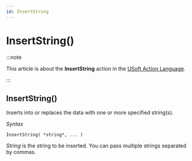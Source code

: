 ```yaml
---
id: InsertString
---
```


# InsertString()




:::note

This article is about the **InsertString** action in the [USoft Action Language](/Task_flow/Action_Language_reference/USoft_Action_Language.md).

:::

## **InsertString()**

Inserts into or replaces the data with one or more specified string(s).

*Syntax*

```
InsertString( *string*, ... )
```

*String* is the string to be inserted. You can pass multiple strings separated by commas.